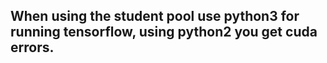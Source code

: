 ## When using the student pool use python3 for running tensorflow, using python2 you get cuda errors.

